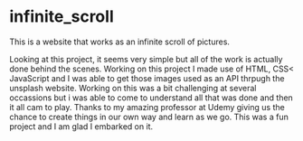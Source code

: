 # infinite_scroll
This is a website that works as an infinite scroll of pictures. 

Looking at this project, it seems very simple but all of the work is actually done behind the scenes. 
Working on this project I made use of HTML, CSS< JavaScript and I was able to get those images 
used as an API thrpugh the unsplash website. Working on this was a bit challenging at several 
occassions but i was able to come to understand all that was done and then it all cam to play. 
Thanks to my amazing professor at Udemy giving us the chance to create things in our own way and 
learn as we go. 
This was a fun project and I am glad I embarked on it. 
